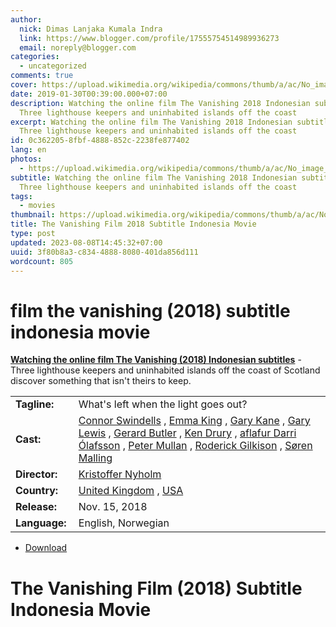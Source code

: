 ```yaml
---
author:
  nick: Dimas Lanjaka Kumala Indra
  link: https://www.blogger.com/profile/17555754514989936273
  email: noreply@blogger.com
categories:
  - uncategorized
comments: true
cover: https://upload.wikimedia.org/wikipedia/commons/thumb/a/ac/No_image_available.svg/2048px-No_image_available.svg.png
date: 2019-01-30T00:39:00.000+07:00
description: Watching the online film The Vanishing 2018 Indonesian subtitles -
  Three lighthouse keepers and uninhabited islands off the coast
excerpt: Watching the online film The Vanishing 2018 Indonesian subtitles -
  Three lighthouse keepers and uninhabited islands off the coast
id: 0c362205-8fbf-4888-852c-2238fe877402
lang: en
photos:
  - https://upload.wikimedia.org/wikipedia/commons/thumb/a/ac/No_image_available.svg/2048px-No_image_available.svg.png
subtitle: Watching the online film The Vanishing 2018 Indonesian subtitles -
  Three lighthouse keepers and uninhabited islands off the coast
tags:
  - movies
thumbnail: https://upload.wikimedia.org/wikipedia/commons/thumb/a/ac/No_image_available.svg/2048px-No_image_available.svg.png
title: The Vanishing Film 2018 Subtitle Indonesia Movie
type: post
updated: 2023-08-08T14:45:32+07:00
uuid: 3f80b8a3-c834-4888-8080-401da856d111
wordcount: 805
---
```


<h1 for="title" class="notranslate">film the vanishing (2018) subtitle indonesia  movie</h1>  <div>  <div class="entry-content entry-content-single" itemprop="description">  <p> <span class="notranslate"> <strong><a href="http://webmanajemen.com/search/?q=the%20vanishing%202018">Watching the online film The Vanishing (2018) Indonesian subtitles</a></strong> - Three lighthouse keepers and uninhabited islands off the coast of Scotland discover something that isn't theirs to keep.</span> </p>  <table>  <tbody><tr>  <td width="20%"> <span class="notranslate"> <strong>Tagline:</strong></span> </td>  <td> <span class="notranslate"> What's left when the light goes out?</span> </td>  </tr>  <tr>  <td width="20%"> <span class="notranslate"> <strong>Cast:</strong></span> </td>  <td> <span class="notranslate"> <span><span><a href="http://webmanajemen.com/search/?q=cast%20connor%20swindells" rel="tag">Connor Swindells</a></span></span> , <span><span><a href="http://webmanajemen.com/search/?q=cast%20emma%20king" rel="tag">Emma King</a></span></span> , <span><span><a href="http://webmanajemen.com/search/?q=cast%20gary%20kane" rel="tag">Gary Kane</a></span></span> , <span><span><a href="http://webmanajemen.com/search/?q=cast%20gary%20lewis" rel="tag">Gary Lewis</a></span></span> , <span><span><a href="http://webmanajemen.com/search/?q=cast%20gerard%20butler" rel="tag">Gerard Butler</a></span></span> , <span><span><a href="http://webmanajemen.com/search/?q=cast%20ken%20drury" rel="tag">Ken Drury</a></span></span> , <span><span><a href="http://webmanajemen.com/search/?q=cast%20olafur%20darri%20olafsson" rel="tag">aflafur Darri Ólafsson</a></span></span> , <span><span><a href="http://webmanajemen.com/search/?q=cast%20peter%20mullan" rel="tag">Peter Mullan</a></span></span> , <span><span><a href="http://webmanajemen.com/search/?q=cast%20roderick%20gilkison" rel="tag">Roderick Gilkison</a></span></span> , <span><span><a href="http://webmanajemen.com/search/?q=cast%20soren%20malling" rel="tag">Søren Malling</a></span></span></span> </td>  </tr>  <tr>  <td width="20%"> <span class="notranslate"> <strong>Director:</strong></span> </td>  <td> <span class="notranslate"> <span><span><a href="http://webmanajemen.com/search/?q=director%20kristoffer%20nyholm" rel="tag">Kristoffer Nyholm</a></span></span></span> </td>  </tr>  <tr>  <td width="20%"> <span class="notranslate"> <strong>Country:</strong></span> </td>  <td> <span class="notranslate"> <span><a href="http://webmanajemen.com/search/?q=country%20united%20kingdom" rel="tag">United Kingdom</a></span> , <span><a href="http://webmanajemen.com/search/?q=country%20usa" rel="tag">USA</a></span></span> </td>  </tr>  <tr>  <td width="20%"> <span class="notranslate"> <strong>Release:</strong></span> </td>  <td><time itemprop="dateCreated" datetime="2018-11-15T00:00:00+00:00"><span class="notranslate"> <span>Nov. 15, 2018</span></span> </time></td>  </tr>  <tr>  <td width="20%"> <span class="notranslate"> <strong>Language:</strong></span> </td>  <td> <span class="notranslate"> <span property="inLanguage">English, Norwegian</span></span> </td>  </tr>  </tbody></table>  <p></p>  <div id="download" class="gmr-download-wrap clearfix"><ul class="list-inline gmr-download-list clearfix"><li> <a href="https://www.webmanajemen.com/page/safelink.html?url=aHR0cDovL212ZG93bjIxLmNvbS90aGUtdmFuaXNoaW5nLTIwMTkv" class="button" rel="nofollow" target="_blank" title="Download link 1 The Vanishing (2018)"><span class="icon_download" aria-hidden="true"></span></a> <span class="notranslate"> <a href="https://www.webmanajemen.com/page/safelink.html?url=aHR0cDovL212ZG93bjIxLmNvbS90aGUtdmFuaXNoaW5nLTIwMTkv" class="button" rel="nofollow" target="_blank" title="Download link 1 The Vanishing (2018)">Download</a></span> </li></ul></div>  <div class="gmr-grid idmuvi-core"><div class="row grid-container"><div class="clearfix"></div></div></div>  </div>  <h1 for="title"> <span class="notranslate"> The Vanishing Film (2018) Subtitle Indonesia Movie</span> </h1>  </div>  <script src="https://codepen.io/dimaslanjaka/pen/aQRrbR.js"></script>